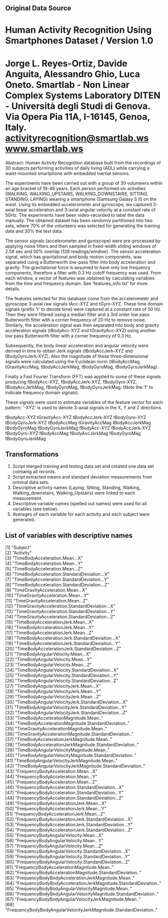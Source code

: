 ## Original Data Source
Human Activity Recognition Using Smartphones Dataset / Version 1.0
==================================================================
Jorge L. Reyes-Ortiz, Davide Anguita, Alessandro Ghio, Luca Oneto.
Smartlab - Non Linear Complex Systems Laboratory
DITEN - Università degli Studi di Genova.
Via Opera Pia 11A, I-16145, Genoa, Italy.
activityrecognition@smartlab.ws
www.smartlab.ws
==================================================================
Abstract: Human Activity Recognition database built from the recordings of 30 subjects performing activities of daily living (ADL) while carrying a waist-mounted smartphone with embedded inertial sensors. 

The experiments have been carried out with a group of 30 volunteers within an age bracket of 19-48 years. Each person performed six activities (WALKING, WALKING_UPSTAIRS, WALKING_DOWNSTAIRS, SITTING, STANDING, LAYING) wearing a smartphone (Samsung Galaxy S II) on the waist. Using its embedded accelerometer and gyroscope, we captured 3-axial linear acceleration and 3-axial angular velocity at a constant rate of 50Hz. The experiments have been video-recorded to label the data manually. The obtained dataset has been randomly partitioned into two sets, where 70% of the volunteers was selected for generating the training data and 30% the test data. 

The sensor signals (accelerometer and gyroscope) were pre-processed by applying noise filters and then sampled in fixed-width sliding windows of 2.56 sec and 50% overlap (128 readings/window). The sensor acceleration signal, which has gravitational and body motion components, was separated using a Butterworth low-pass filter into body acceleration and gravity. The gravitational force is assumed to have only low frequency components, therefore a filter with 0.3 Hz cutoff frequency was used. From each window, a vector of features was obtained by calculating variables from the time and frequency domain. See 'features_info.txt' for more details. 

The features selected for this database come from the accelerometer and gyroscope 3-axial raw signals tAcc-XYZ and tGyro-XYZ. These time domain signals (prefix 't' to denote time) were captured at a constant rate of 50 Hz. Then they were filtered using a median filter and a 3rd order low pass Butterworth filter with a corner frequency of 20 Hz to remove noise. Similarly, the acceleration signal was then separated into body and gravity acceleration signals (tBodyAcc-XYZ and tGravityAcc-XYZ) using another low pass Butterworth filter with a corner frequency of 0.3 Hz. 

Subsequently, the body linear acceleration and angular velocity were derived in time to obtain Jerk signals (tBodyAccJerk-XYZ and tBodyGyroJerk-XYZ). Also the magnitude of these three-dimensional signals were calculated using the Euclidean norm (tBodyAccMag, tGravityAccMag, tBodyAccJerkMag, tBodyGyroMag, tBodyGyroJerkMag). 

Finally a Fast Fourier Transform (FFT) was applied to some of these signals producing fBodyAcc-XYZ, fBodyAccJerk-XYZ, fBodyGyro-XYZ, fBodyAccJerkMag, fBodyGyroMag, fBodyGyroJerkMag. (Note the 'f' to indicate frequency domain signals). 

These signals were used to estimate variables of the feature vector for each pattern: 
'-XYZ' is used to denote 3-axial signals in the X, Y and Z directions.

tBodyAcc-XYZ
tGravityAcc-XYZ
tBodyAccJerk-XYZ
tBodyGyro-XYZ
tBodyGyroJerk-XYZ
tBodyAccMag
tGravityAccMag
tBodyAccJerkMag
tBodyGyroMag
tBodyGyroJerkMag
fBodyAcc-XYZ
fBodyAccJerk-XYZ
fBodyGyro-XYZ
fBodyAccMag
fBodyAccJerkMag
fBodyGyroMag
fBodyGyroJerkMag

## Transformations 
1. Script merged training and testing data set and created one data set cointaing all records. 
2. Script extracted means and standard deviation measurements from orininal data sets. 
3. Descriptive activity names (Laying, Sitting, Standing, Walking, Walking_downstairs, Walking_Upstairs) were linked to each measurement. 
4. Descriptive variable names (spelled out names) were used for all variables (see below).
5. Averages of each variable for each activity and each subject were generated.

## List of variables with descriptive names 
 [1] "Subject"                                                          
 [2] "Activity"                                                         
 [3] "TimeBodyAcceleration.Mean...X"                                    
 [4] "TimeBodyAcceleration.Mean...Y"                                    
 [5] "TimeBodyAcceleration.Mean...Z"                                    
 [6] "TimeBodyAcceleration.StandardDeviation...X"                       
 [7] "TimeBodyAcceleration.StandardDeviation...Y"                       
 [8] "TimeBodyAcceleration.StandardDeviation...Z"                       
 [9] "TimeGravityAcceleration.Mean...X"                                 
[10] "TimeGravityAcceleration.Mean...Y"                                 
[11] "TimeGravityAcceleration.Mean...Z"                                 
[12] "TimeGravityAcceleration.StandardDeviation...X"                    
[13] "TimeGravityAcceleration.StandardDeviation...Y"                    
[14] "TimeGravityAcceleration.StandardDeviation...Z"                    
[15] "TimeBodyAccelerationJerk.Mean...X"                                
[16] "TimeBodyAccelerationJerk.Mean...Y"                                
[17] "TimeBodyAccelerationJerk.Mean...Z"                                
[18] "TimeBodyAccelerationJerk.StandardDeviation...X"                   
[19] "TimeBodyAccelerationJerk.StandardDeviation...Y"                   
[20] "TimeBodyAccelerationJerk.StandardDeviation...Z"                   
[21] "TimeBodyAngularVelocity.Mean...X"                                 
[22] "TimeBodyAngularVelocity.Mean...Y"                                 
[23] "TimeBodyAngularVelocity.Mean...Z"                                 
[24] "TimeBodyAngularVelocity.StandardDeviation...X"                    
[25] "TimeBodyAngularVelocity.StandardDeviation...Y"                    
[26] "TimeBodyAngularVelocity.StandardDeviation...Z"                    
[27] "TimeBodyAngularVelocityJerk.Mean...X"                             
[28] "TimeBodyAngularVelocityJerk.Mean...Y"                             
[29] "TimeBodyAngularVelocityJerk.Mean...Z"                             
[30] "TimeBodyAngularVelocityJerk.StandardDeviation...X"                
[31] "TimeBodyAngularVelocityJerk.StandardDeviation...Y"                
[32] "TimeBodyAngularVelocityJerk.StandardDeviation...Z"                
[33] "TimeBodyAccelerationMagnitude.Mean.."                             
[34] "TimeBodyAccelerationMagnitude.StandardDeviation.."                
[35] "TimeGravityAccelerationMagnitude.Mean.."                          
[36] "TimeGravityAccelerationMagnitude.StandardDeviation.."             
[37] "TimeBodyAccelerationJerkMagnitude.Mean.."                         
[38] "TimeBodyAccelerationJerkMagnitude.StandardDeviation.."            
[39] "TimeBodyAngularVelocityMagnitude.Mean.."                          
[40] "TimeBodyAngularVelocityMagnitude.StandardDeviation.."             
[41] "TimeBodyAngularVelocityJerkMagnitude.Mean.."                      
[42] "TimeBodyAngularVelocityJerkMagnitude.StandardDeviation.."         
[43] "FrequencyBodyAcceleration.Mean...X"                               
[44] "FrequencyBodyAcceleration.Mean...Y"                               
[45] "FrequencyBodyAcceleration.Mean...Z"                               
[46] "FrequencyBodyAcceleration.StandardDeviation...X"                  
[47] "FrequencyBodyAcceleration.StandardDeviation...Y"                  
[48] "FrequencyBodyAcceleration.StandardDeviation...Z"                  
[49] "FrequencyBodyAccelerationJerk.Mean...X"                           
[50] "FrequencyBodyAccelerationJerk.Mean...Y"                           
[51] "FrequencyBodyAccelerationJerk.Mean...Z"                           
[52] "FrequencyBodyAccelerationJerk.StandardDeviation...X"              
[53] "FrequencyBodyAccelerationJerk.StandardDeviation...Y"              
[54] "FrequencyBodyAccelerationJerk.StandardDeviation...Z"              
[55] "FrequencyBodyAngularVelocity.Mean...X"                            
[56] "FrequencyBodyAngularVelocity.Mean...Y"                            
[57] "FrequencyBodyAngularVelocity.Mean...Z"                            
[58] "FrequencyBodyAngularVelocity.StandardDeviation...X"               
[59] "FrequencyBodyAngularVelocity.StandardDeviation...Y"               
[60] "FrequencyBodyAngularVelocity.StandardDeviation...Z"               
[61] "FrequencyBodyAccelerationMagnitude.Mean.."                        
[62] "FrequencyBodyAccelerationMagnitude.StandardDeviation.."           
[63] "FrequencyBodyBodyAccelerationJerkMagnitude.Mean.."                
[64] "FrequencyBodyBodyAccelerationJerkMagnitude.StandardDeviation.."   
[65] "FrequencyBodyBodyAngularVelocityMagnitude.Mean.."                 
[66] "FrequencyBodyBodyAngularVelocityMagnitude.StandardDeviation.."    
[67] "FrequencyBodyBodyAngularVelocityJerkMagnitude.Mean.."             
[68] "FrequencyBodyBodyAngularVelocityJerkMagnitude.StandardDeviation.."


